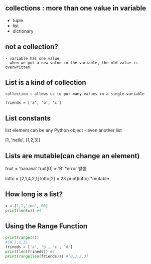 ## collections : more than one value in variable
  - tuple
  - list
  - dictionary

## not a collection?

    - variable has one value
    - when we put a new value in the variable, the old value is overwritten

## List is a kind of collection

    collection : allows us to put many values in a single variable
    
    friends = ['a', 'b', 'c']
    
## List constants

list element can be any Python object - even another list
 
[1, 'hello', [1,2,3]]

## Lists are mutable(can change an element)

fruit = 'banana'
fruit[0] = 'B' *error 발생

lotto = [2,1,4,2,1]
lotto[2] = 23
print(lotto) *mutable

## How long is a list?

```py
x = [1,2,'joe', 00]
print(len(x)) #4
```

## Using the Range Function

```py
print(range(4))
#[0,1,2,3]
frineds = ['a', 'b', 'c', 'd']
print(len(frineds)) #4
print(range(len(friends))) #[0,1,2,3]
```
